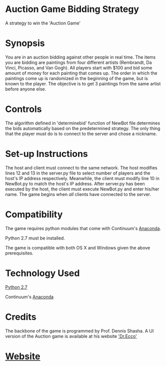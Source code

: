 # Auction Game Bidding Strategy

A strategy to win the 'Auction Game'

# Synopsis

You are in an auction bidding against other people in real time. The items you are bidding are paintings from four different artists (Rembrandt, Da Vinci, Picasso, and Van Gogh). All players start with $100 and bid some amount of money for each painting that comes up. The order in which the paintings come up is randomized in the beginning of the game, but is known to the player. The objective is to get 3 paintings from the same artist before anyone else. 

# Controls

The algorithm defined in 'determinebid' function of NewBot file determines the bids automatically based on the predetermined strategy.
The only thing that the player must do is to connect to the server and chose a nickname.

# Set-up Instructions

The host and client must connect to the same network. The host modifies lines 12 and 13 in the server.py file to select number of players and the host's IP address respectively. Meanwhile, the client must modify line 10 in NewBot.py to match the host's IP address. After server.py has been executed by the host, the client must execute NewBot.py and enter his/her name. The game begins when *all* clients have connected to the server.

# Compatibility

The game requires python modules that come with Continuum's [Anaconda](https://www.continuum.io/why-anaconda).

Python 2.7 must be installed. 

The game is compatible with both OS X and Windows given the above prerequisites.

# Technology Used

[Python 2.7](https://www.python.org/download/releases/2.7/)

Continuum's [Anaconda](https://www.continuum.io/why-anaconda)

# Credits

The backbone of the game is programmed by Prof. Dennis Shasha. A UI version of the Auction game is available at his website ['Dr.Ecco'](http://cims.nyu.edu/drecco/)

# [Website]( http://brainstorm6334.github.io/Auction-Game-Bidding-Strategy)



